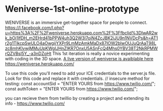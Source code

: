 # Weniverse-1st-online-prototype
WENIVERSE is an immersive get-together space for people to connect.
https://l.facebook.com/l.php?u=https%3A%2F%2Fweniverse.herokuapp.com%2F%3Ffbclid%3DIwAR2wk_bOi1lfDH_m2EHrd41bPPW4uh3Q2W3l7oiN4ZcJBK2iJU9n1NVDcPs&h=AT1r2g1TlkcpSwULO4aOwgijYXPr9LmMzAmkMaDx87IOW2blwOUJuQrAaT98Lzc8mhKlvwjMMuUpKWgIJHnZIKR7OnxU5ASnFcQ4Mhs0YBV38T2NkRPMWrQZVBsl5Y_-a3nDZoHt
This 1st iteration is really a novice experimenting with coding in the 3D space. 
<a href="https://weniverse.herokuapp.com/">A live version of weniverse is avaiblable here</a>
https://weniverse.herokuapp.com/

To use this code you'll need to add your ICE credentials to the server.js file. Look for this code and replace it with credentials. 
// insecure method for testing:
const accountSid = "ENTER YOURS from https://www.twilio.com/"; 
const authToken = "ENTER YOURS from https://www.twilio.com/";

you can recieve them from twillio by creating a project and extending its info - https://www.twilio.com/
